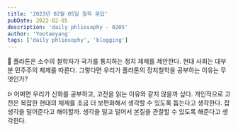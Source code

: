 ```yaml
---
title: '2023년 02월 05일 철학 문답'
pubDate: 2022-02-05
description: 'daily phliosophy - 0205'
author: 'Yootaeyang'
tags: ['daily phliosophy', 'blogging']
---
```


🤔 플라톤은 소수의 철학자가 국가를 통치하는 정치 체제를 제안한다. 현대 사회는 대부분 민주주의 체제를 따른다. 그렇다면 우리가 플라톤의 정치철학을 공부하는 이유는 무엇인가?

ᐖ 어쩌면 우리가 신화를 공부하고, 고전을 읽는 이유와 같지 않을까 싶다. 개인적으로 고전은 복잡한 현대의 체제를 조금 더 보편화해서 생각할 수 있도록 돕는다고 생각한다. 잡생각을 덜어준다고 해야할까. 생각을 덜고 덜어서 본질을 관찰할 수 있도록 해준다고 생각한다.
